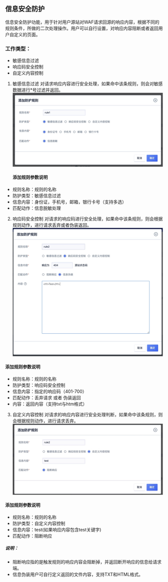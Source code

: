

## 信息安全防护

信息安全防护功能，用于针对用户源站对WAF请求回源的响应内容，根据不同的规则条件，所做的二次处理操作。用户可以自行设置，对响应内容阻断或者返回用户自定义的页面。
### 工作类型：
* 敏感信息过滤
* 响应码安全控制
* 自定义内容控制

1. 敏感信息过滤
对请求响应内容进行安全处理，如果命中该条规则，则会对敏感数据进行*号过滤并返回。
![](../images/15904852847514.jpg)

    #### 添加规则参数说明

  - 规则名称：规则的名称
  - 防护类型：敏感信息过滤
  - 信息内容：身份证，手机号，邮箱，银行卡号（支持多选）
  - 匹配动作：信息脱敏处理
  

2. 响应码安全控制
对请求的响应码进行安全处理，如果命中该条规则，则会根据规则动作，进行请求丢弃或者伪装返回。![](../images/15904853143558.jpg)

 #### 添加规则参数说明

  - 规则名称：规则的名称
  - 防护类型：响应码安全控制
  - 信息内容：指定的响应码（401-700）
  - 匹配动作：丢弃请求 或者 伪装返回
  - 内容：返回内容（支持txt与htm格式）
  
3. 自定义内容控制
对请求的响应内容进行安全处理判断，如果命中该条规则，则会根据规则动作，进行请求丢弃。
![](../images/15904854830821.jpg)

 #### 添加规则参数说明

  - 规则名称：规则的名称
  - 防护类型：自定义内容控制
  - 信息内容：test(如果响应内容包含test关键字)
  - 匹配动作：阻断响应

##### 说明：
  - 阻断响应指的是触发规则的响应内容会阻断掉，并返回断开响应的信息给请求端。
  - 信息伪装用户可自行定义返回的文件内容，支持TXT和HTML格式。
